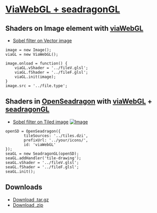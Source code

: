 
# [ViaWebGL + seadragonGL][1]

## Shaders on Image element with [viaWebGL][5]

* [Sobel filter on Vector image][8]

```
image = new Image();
viaGL = new ViaWebGL();

image.onload = function() {
    viaGL.vShader = '../fileV.glsl';
    viaGL.fShader = '../fileF.glsl';
    viaGL.init(image);
}
image.src = '../file.type';
```

## Shaders in [OpenSeadragon][7] with [viaWebGL][5] + [seadragonGL][6]

* [Sobel filter on Tiled image][4]
[![Image][8]][9]

```
openSD = OpenSeadragon({
        tileSources: '../tiles.dzi',
        prefixUrl: '../your/icons/',
        id: 'viaWebGL'
});
seaGL = new SeadragonGL(openSD);
seaGL.addHandler('tile-drawing');
seaGL.vShader = '../fileV.glsl';
seaGL.fShader = '../fileF.glsl';
seaGL.init();

```

## Downloads

* [Download .tar.gz][2]
* [Download .zip][3]

[1]: https://github.com/thejohnhoffer/viaWebGL
[2]: https://github.com/thejohnhoffer/viaWebGL/tarball/master
[3]: https://github.com/thejohnhoffer/viaWebGL/zipball/master
[4]: https://thejohnhoffer.github.io/viaWebGL/sobel/dzi/
[8]: https://thejohnhoffer.github.io/viaWebGL/sobel/svg/
[5]: tools/viaWebGL.js
[6]: tools/seadragonGL.js
[7]: https://openseadragon.github.io
[9]: ../master/images/toggle.png?raw=true